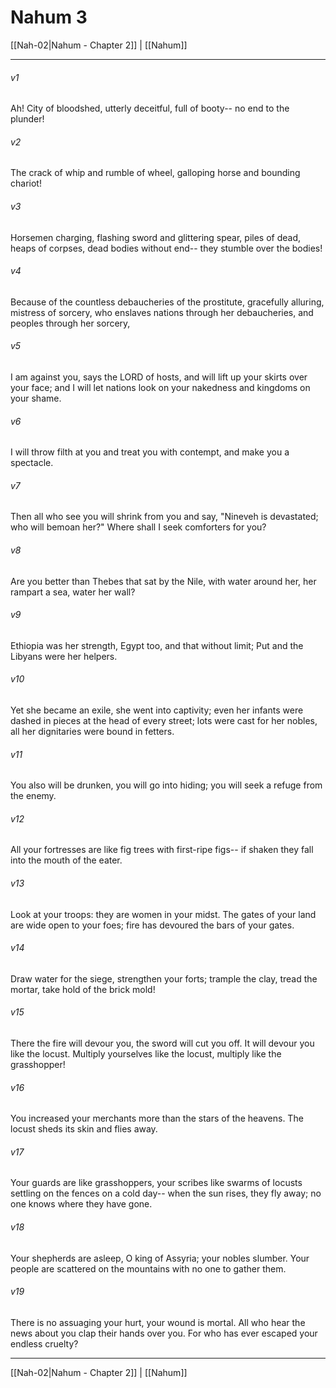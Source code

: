 # Nahum 3

[[Nah-02|Nahum - Chapter 2]] | [[Nahum]]
***

###### v1
Ah! City of bloodshed, utterly deceitful, full of booty-- no end to the plunder!
###### v2
The crack of whip and rumble of wheel, galloping horse and bounding chariot!
###### v3
Horsemen charging, flashing sword and glittering spear, piles of dead, heaps of corpses, dead bodies without end-- they stumble over the bodies!
###### v4
Because of the countless debaucheries of the prostitute, gracefully alluring, mistress of sorcery, who enslaves nations through her debaucheries, and peoples through her sorcery,
###### v5
I am against you, says the LORD of hosts, and will lift up your skirts over your face; and I will let nations look on your nakedness and kingdoms on your shame.
###### v6
I will throw filth at you and treat you with contempt, and make you a spectacle.
###### v7
Then all who see you will shrink from you and say, "Nineveh is devastated; who will bemoan her?" Where shall I seek comforters for you?
###### v8
Are you better than Thebes that sat by the Nile, with water around her, her rampart a sea, water her wall?
###### v9
Ethiopia was her strength, Egypt too, and that without limit; Put and the Libyans were her helpers.
###### v10
Yet she became an exile, she went into captivity; even her infants were dashed in pieces at the head of every street; lots were cast for her nobles, all her dignitaries were bound in fetters.
###### v11
You also will be drunken, you will go into hiding; you will seek a refuge from the enemy.
###### v12
All your fortresses are like fig trees with first-ripe figs-- if shaken they fall into the mouth of the eater.
###### v13
Look at your troops: they are women in your midst. The gates of your land are wide open to your foes; fire has devoured the bars of your gates.
###### v14
Draw water for the siege, strengthen your forts; trample the clay, tread the mortar, take hold of the brick mold!
###### v15
There the fire will devour you, the sword will cut you off. It will devour you like the locust. Multiply yourselves like the locust, multiply like the grasshopper!
###### v16
You increased your merchants more than the stars of the heavens. The locust sheds its skin and flies away.
###### v17
Your guards are like grasshoppers, your scribes like swarms of locusts settling on the fences on a cold day-- when the sun rises, they fly away; no one knows where they have gone.
###### v18
Your shepherds are asleep, O king of Assyria; your nobles slumber. Your people are scattered on the mountains with no one to gather them.
###### v19
There is no assuaging your hurt, your wound is mortal. All who hear the news about you clap their hands over you. For who has ever escaped your endless cruelty?

***

[[Nah-02|Nahum - Chapter 2]] | [[Nahum]]
